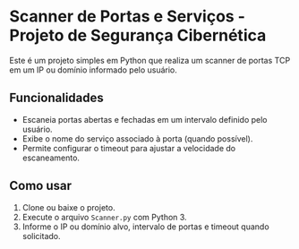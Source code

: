# Scanner de Portas e Serviços - Projeto de Segurança Cibernética

Este é um projeto simples em Python que realiza um scanner de portas TCP em um IP ou domínio informado pelo usuário.  

## Funcionalidades

- Escaneia portas abertas e fechadas em um intervalo definido pelo usuário.
- Exibe o nome do serviço associado à porta (quando possível).
- Permite configurar o timeout para ajustar a velocidade do escaneamento.

## Como usar

1. Clone ou baixe o projeto.
2. Execute o arquivo `Scanner.py` com Python 3.
3. Informe o IP ou domínio alvo, intervalo de portas e timeout quando solicitado.

```bash
